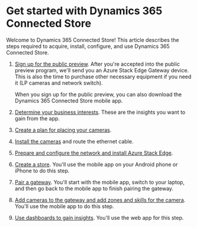 

# Get started with Dynamics 365 Connected Store

Welcome to Dynamics 365 Connected Store! This article describes the steps required to acquire, install, configure, and use  Dynamics 365 Connected Store. 

1. [Sign up for the public preview](sign-up.md). After you're accepted into the public preview program, we'll send you an Azure Stack Edge Gateway device. This is also the time to purchase other necessary equipment if you need it (LP cameras and network switch).

   When you sign up for the public preview, you can also download the Dynamics 365 Connected Store mobile app. 

2. [Determine your business interests](business-interests.md). These are the insights you want to gain from the app. 

3. [Create a plan for placing your cameras](camera-placement.md).

4. [Install the cameras](camera-installation.md) and route the ethernet cable.

5. [Prepare and configure the network and install Azure Stack Edge](ase-installation.md).

6. [Create a store](create-store.md). You'll use the mobile app on your Android phone or iPhone to do this step.

7. [Pair a gateway](pair-gateway.md). You'll start with the mobile app, switch to your laptop, and then go back to the mobile app to finish pairing the gateway.

8. [Add cameras to the gateway and add zones and skills for the camera](add-camera-skills.md). You'll use the mobile app to do this step.

9. [Use dashboards to gain insights](insights.md). You'll use the web app for this step.


